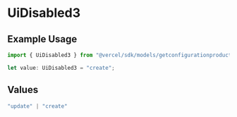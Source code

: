 # UiDisabled3

## Example Usage

```typescript
import { UiDisabled3 } from "@vercel/sdk/models/getconfigurationproductsop.js";

let value: UiDisabled3 = "create";
```

## Values

```typescript
"update" | "create"
```